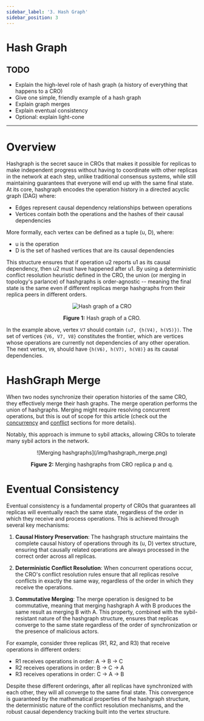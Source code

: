 ```yaml
---
sidebar_label: '3. Hash Graph'
sidebar_position: 3
---
```


# Hash Graph

## TODO
- Explain the high-level role of hash graph (a history of everything that happens to a CRO)
- Give one simple, friendly example of a hash graph
- Explain graph merges
- Explain eventual consistency
- Optional: explain light-cone

---
# Overview

Hashgraph is the secret sauce in CROs that makes it possible for replicas to make independent progress without having to coordinate with other replicas in the network at each step, unlike traditional consensus systems, while still maintaining guarantees that everyone will end up with the same final state. At its core, hashgraph encodes the operation history in a directed acyclic graph (DAG) where:
- Edges represent causal dependency relationships between operations
- Vertices contain both the operations and the hashes of their causal dependencies

More formally, each vertex can be defined as a tuple (u, D), where:
- u is the operation
- D is the set of hashed vertices that are its causal dependencies

This structure ensures that if operation u2 reports u1 as its causal dependency, then u2 must have happened after u1. By using a deterministic conflict resolution heuristic defined in the CRO, the union (or merging in topology's parlance) of hashgraphs is order-agnostic -- meaning the final state is the same even if different replicas merge hashgraphs from their replica peers in different orders.

<div align="center">
  
![Hash graph of a CRO](/img/hash_graph.png)

**Figure 1:** Hash graph of a CRO.
</div>

In the example above, vertex `V7` should contain `(u7, {h(V4), h(V5)})`. The set of vertices `{V6, V7, V8}` constitutes the frontier, which are vertices whose operations are currently not dependencies of any other operation. The next vertex, `V9`, should have `{h(V6), h(V7), h(V8)}` as its causal dependencies.


# HashGraph Merge
When two nodes synchronize their operation histories of the same CRO, they effectively merge their hash graphs. The merge operation performs the union of hashgraphs. Merging might require resolving concurrent operations, but this is out of scope for this article (check out the [concurrency](./concurrency.md) and [conflict](./conflict.md) sections for more details).

Notably, this approach is immune to sybil attacks, allowing CROs to tolerate many sybil actors in the network.

<div align="center">
  ![Merging hashgraphs](/img/hashgraph_merge.png)

**Figure 2:** Merging hashgraphs from CRO replica p and q.
</div>

# Eventual Consistency

Eventual consistency is a fundamental property of CROs that guarantees all replicas will eventually reach the same state, regardless of the order in which they receive and process operations. This is achieved through several key mechanisms:

1. **Causal History Preservation**: The hashgraph structure maintains the complete causal history of operations through its (u, D) vertex structure, ensuring that causally related operations are always processed in the correct order across all replicas.

2. **Deterministic Conflict Resolution**: When concurrent operations occur, the CRO's conflict resolution rules ensure that all replicas resolve conflicts in exactly the same way, regardless of the order in which they receive the operations.

3. **Commutative Merging**: The merge operation is designed to be commutative, meaning that merging hashgraph A with B produces the same result as merging B with A. This property, combined with the sybil-resistant nature of the hashgraph structure, ensures that replicas converge to the same state regardless of the order of synchronization or the presence of malicious actors.

For example, consider three replicas (R1, R2, and R3) that receive operations in different orders:
- R1 receives operations in order: A -> B -> C
- R2 receives operations in order: B -> C -> A
- R3 receives operations in order: C -> A -> B

Despite these different orderings, after all replicas have synchronized with each other, they will all converge to the same final state. This convergence is guaranteed by the mathematical properties of the hashgraph structure, the deterministic nature of the conflict resolution mechanisms, and the robust causal dependency tracking built into the vertex structure.